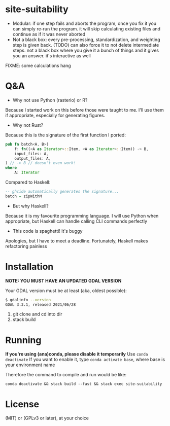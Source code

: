 # site-suitability

- Modular: if one step fails and aborts the program, once you fix it you can simply re-run the program. it will skip calculating existing files and continue as if it was never aborted
- Not a black box: every pre-processing, standardization, and weighting step is given back. (TODO) can also force it to not delete intermediate steps. not a black box where you give it a bunch of things and it gives you an answer. it's interactive as well

FIXME: some calculations hang

# Q&A

- Why not use Python (rasterio) or R?

Because I started work on this before those were taught to me. I'll use them if appropriate, especially for generating figures.

- Why not Rust?

Because this is the signature of the first function I ported:

```rs
pub fn batch<A, B>(
    f: fn((<A as Iterator>::Item, <A as Iterator>::Item)) -> B,
    input_files: A,
    output_files: A,
) // -> B // doesn't even work!
where
    A: Iterator
```

Compared to Haskell:

```hs
-- ghcide automatically generates the signature...
batch = zipWithM
```

- But why Haskell?

Because it is my favourite programming language. I will use Python when appropriate, but Haskell can handle calling CLI commands perfectly

- This code is spaghetti! It's buggy

Apologies, but I have to meet a deadline. Fortunately, Haskell makes refactoring painless

# Installation

**NOTE: YOU MUST HAVE AN UPDATED GDAL VERSION**

Your GDAL version must be at least (aka, oldest possible):

```sh
$ gdalinfo --version
GDAL 3.3.1, released 2021/06/28
```

1. git clone and cd into dir
2. stack build

# Running

**If you're using (ana)conda, please disable it temporarily**
Use `conda deactivate`
If you want to enable it, type `conda activate base`, where base is your environment name

Therefore the command to compile and run would be like:

```
conda deactivate && stack build --fast && stack exec site-suitability
```

# License

(MIT) or (GPLv3 or later), at your choice
